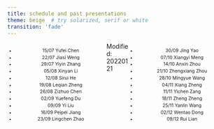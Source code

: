 ```yaml
---
title: schedule and past presentations
theme: beige  # try solarized, serif or white
transition: 'fade'
---
```


<div class="right">

- 30/09 Jing Yao
- 07/10 Xiangyi Meng
- 14/10 Anxin Zhou
- 21/10 Zhengxiang Zhou
- 28/10 Mingyue Wang
- 04/11 Xiang Zheng
- 11/11 Yichen Zang
- 18/11 Zheng Zheng
- 25/11 Yanlin Wang
- 02/12 Wentao Dong
- 09/12 Rui Lian

</div>
<!-- .element: style="font-size:70%;" -->

<div class="left">


- 15/07 Yufei Chen
- 22/07 Jiasi Weng
- 29/07 Yiyin Zhang
- 05/08 Xinyan Li
- 12/08 Sirui He
- 19/08 Leqian Zheng
- 26/08 Zizhuo Chen
- 02/09 Yuefeng Du
- 09/09 Yi Liu
- 16/09 Peipei Jiang
- 23/09 Lingchen Zhao


</div>
<!-- .element: style="font-size:70%;" -->


Modified: 20220121

<style>
.left {
    margin: 0 0 0 0;
    text-align: center;
    float: left;
    z-index:-10;
    width:45%;
    font-size: 0.75em;
    line-height: 1.5;
}
.right {
    margin: 0 0 0 0;
    float: right;
    text-align: center;
    z-index:-10;
    width:45%;
    font-size: 0.75em;
    line-height: 1.5;
}
</style>
